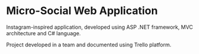 # Micro-Social Web Application

 Instagram-inspired application, developed using ASP .NET framework, MVC architecture and C# language.
 
 Project developed in a team and documented using Trello platform.

